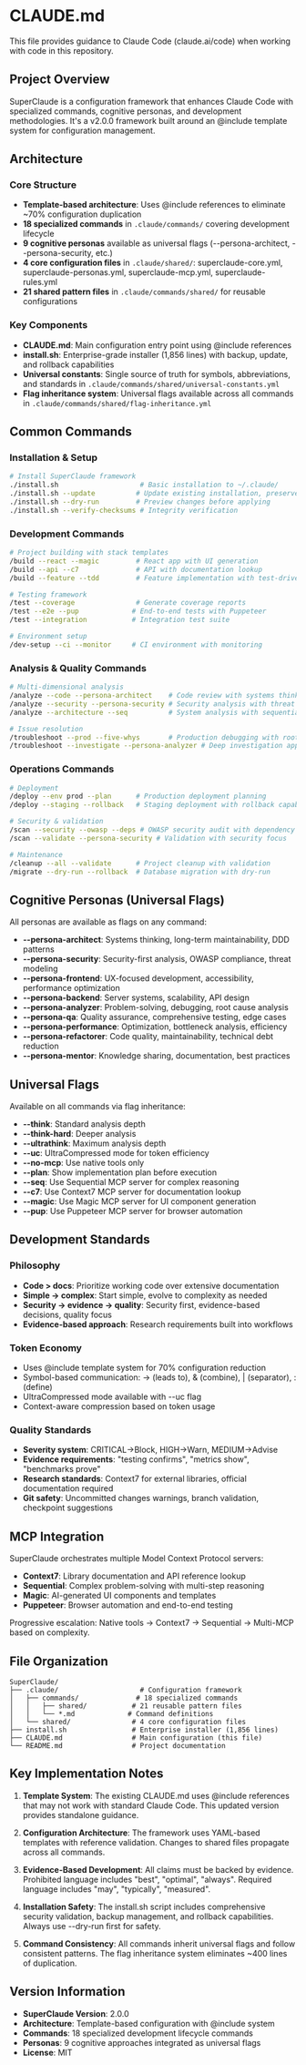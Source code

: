 # CLAUDE.md

This file provides guidance to Claude Code (claude.ai/code) when working with code in this repository.

## Project Overview

SuperClaude is a configuration framework that enhances Claude Code with specialized commands, cognitive personas, and development methodologies. It's a v2.0.0 framework built around an @include template system for configuration management.

## Architecture

### Core Structure
- **Template-based architecture**: Uses @include references to eliminate ~70% configuration duplication
- **18 specialized commands** in `.claude/commands/` covering development lifecycle
- **9 cognitive personas** available as universal flags (--persona-architect, --persona-security, etc.)
- **4 core configuration files** in `.claude/shared/`: superclaude-core.yml, superclaude-personas.yml, superclaude-mcp.yml, superclaude-rules.yml
- **21 shared pattern files** in `.claude/commands/shared/` for reusable configurations

### Key Components
- **CLAUDE.md**: Main configuration entry point using @include references
- **install.sh**: Enterprise-grade installer (1,856 lines) with backup, update, and rollback capabilities
- **Universal constants**: Single source of truth for symbols, abbreviations, and standards in `.claude/commands/shared/universal-constants.yml`
- **Flag inheritance system**: Universal flags available across all commands in `.claude/commands/shared/flag-inheritance.yml`

## Common Commands

### Installation & Setup
```bash
# Install SuperClaude framework
./install.sh                    # Basic installation to ~/.claude/
./install.sh --update          # Update existing installation, preserve customizations  
./install.sh --dry-run         # Preview changes before applying
./install.sh --verify-checksums # Integrity verification
```

### Development Commands
```bash
# Project building with stack templates
/build --react --magic         # React app with UI generation
/build --api --c7              # API with documentation lookup
/build --feature --tdd         # Feature implementation with test-driven development

# Testing framework
/test --coverage               # Generate coverage reports
/test --e2e --pup             # End-to-end tests with Puppeteer
/test --integration           # Integration test suite

# Environment setup
/dev-setup --ci --monitor     # CI environment with monitoring
```

### Analysis & Quality Commands
```bash
# Multi-dimensional analysis
/analyze --code --persona-architect    # Code review with systems thinking
/analyze --security --persona-security # Security analysis with threat modeling
/analyze --architecture --seq          # System analysis with sequential reasoning

# Issue resolution
/troubleshoot --prod --five-whys       # Production debugging with root cause analysis
/troubleshoot --investigate --persona-analyzer # Deep investigation approach
```

### Operations Commands
```bash
# Deployment
/deploy --env prod --plan      # Production deployment planning
/deploy --staging --rollback   # Staging deployment with rollback capability

# Security & validation
/scan --security --owasp --deps # OWASP security audit with dependency scanning
/scan --validate --persona-security # Validation with security focus

# Maintenance
/cleanup --all --validate      # Project cleanup with validation
/migrate --dry-run --rollback  # Database migration with dry-run
```

## Cognitive Personas (Universal Flags)

All personas are available as flags on any command:
- **--persona-architect**: Systems thinking, long-term maintainability, DDD patterns
- **--persona-security**: Security-first analysis, OWASP compliance, threat modeling
- **--persona-frontend**: UX-focused development, accessibility, performance optimization
- **--persona-backend**: Server systems, scalability, API design
- **--persona-analyzer**: Problem-solving, debugging, root cause analysis
- **--persona-qa**: Quality assurance, comprehensive testing, edge cases
- **--persona-performance**: Optimization, bottleneck analysis, efficiency
- **--persona-refactorer**: Code quality, maintainability, technical debt reduction
- **--persona-mentor**: Knowledge sharing, documentation, best practices

## Universal Flags

Available on all commands via flag inheritance:
- **--think**: Standard analysis depth
- **--think-hard**: Deeper analysis
- **--ultrathink**: Maximum analysis depth
- **--uc**: UltraCompressed mode for token efficiency
- **--no-mcp**: Use native tools only
- **--plan**: Show implementation plan before execution
- **--seq**: Use Sequential MCP server for complex reasoning
- **--c7**: Use Context7 MCP server for documentation lookup
- **--magic**: Use Magic MCP server for UI component generation
- **--pup**: Use Puppeteer MCP server for browser automation

## Development Standards

### Philosophy
- **Code > docs**: Prioritize working code over extensive documentation
- **Simple → complex**: Start simple, evolve to complexity as needed
- **Security → evidence → quality**: Security first, evidence-based decisions, quality focus
- **Evidence-based approach**: Research requirements built into workflows

### Token Economy
- Uses @include template system for 70% configuration reduction
- Symbol-based communication: → (leads to), & (combine), | (separator), : (define)
- UltraCompressed mode available with --uc flag
- Context-aware compression based on token usage

### Quality Standards
- **Severity system**: CRITICAL→Block, HIGH→Warn, MEDIUM→Advise
- **Evidence requirements**: "testing confirms", "metrics show", "benchmarks prove"
- **Research standards**: Context7 for external libraries, official documentation required
- **Git safety**: Uncommitted changes warnings, branch validation, checkpoint suggestions

## MCP Integration

SuperClaude orchestrates multiple Model Context Protocol servers:
- **Context7**: Library documentation and API reference lookup
- **Sequential**: Complex problem-solving with multi-step reasoning
- **Magic**: AI-generated UI components and templates
- **Puppeteer**: Browser automation and end-to-end testing

Progressive escalation: Native tools → Context7 → Sequential → Multi-MCP based on complexity.

## File Organization

```
SuperClaude/
├── .claude/                    # Configuration framework
│   ├── commands/              # 18 specialized commands
│   │   ├── shared/           # 21 reusable pattern files
│   │   └── *.md             # Command definitions
│   └── shared/               # 4 core configuration files
├── install.sh                # Enterprise installer (1,856 lines)
├── CLAUDE.md                 # Main configuration (this file)
└── README.md                 # Project documentation
```

## Key Implementation Notes

1. **Template System**: The existing CLAUDE.md uses @include references that may not work with standard Claude Code. This updated version provides standalone guidance.

2. **Configuration Architecture**: The framework uses YAML-based templates with reference validation. Changes to shared files propagate across all commands.

3. **Evidence-Based Development**: All claims must be backed by evidence. Prohibited language includes "best", "optimal", "always". Required language includes "may", "typically", "measured".

4. **Installation Safety**: The install.sh script includes comprehensive security validation, backup management, and rollback capabilities. Always use --dry-run first for safety.

5. **Command Consistency**: All commands inherit universal flags and follow consistent patterns. The flag inheritance system eliminates ~400 lines of duplication.

## Version Information

- **SuperClaude Version**: 2.0.0
- **Architecture**: Template-based configuration with @include system
- **Commands**: 18 specialized development lifecycle commands
- **Personas**: 9 cognitive approaches integrated as universal flags
- **License**: MIT